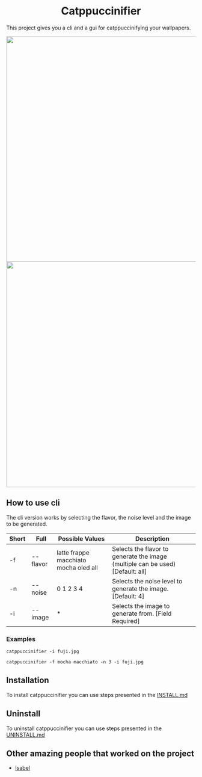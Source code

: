 <h1 align="center">Catppuccinifier</h1>

This project gives you a cli and a gui for catppuccinifying your wallpapers.

<img src="https://user-images.githubusercontent.com/35658492/233171758-54e43920-543b-40a1-953e-dac6e82e97c5.png" width="600" >

<img src="https://user-images.githubusercontent.com/35658492/233171775-ded264c9-6a76-48a2-bd3b-4913f077bd74.png" width="600">


## How to use cli
The cli version works by selecting the flavor, the noise level and the image to be generated.

|Short|Full|Possible Values|Description|
------|----|---------------|-----------|
|-f|--flavor|latte frappe macchiato mocha oled all| Selects the flavor to generate the image (multiple can be used) [Default: all]|
|-n|--noise|0 1 2 3 4| Selects the noise level to generate the image. [Default: 4]|
|-i|--image| * | Selects the image to generate from. [Field Required] |

### Examples
    catppuccinifier -i fuji.jpg

    catppuccinifier -f mocha macchiato -n 3 -i fuji.jpg

## Installation
To install catppuccinifier you can use steps presented in the [INSTALL.md](https://github.com/lighttigerXIV/catppuccinifier/blob/INSTALL.md)

## Uninstall
To uninstall catppuccinifier you can use steps presented in the [UNINSTALL.md](https://github.com/lighttigerXIV/catppuccinifier/blob/UNINSTALL.md)

## Other amazing people that worked on the project
- [Isabel](https://github.com/isabelroses)
